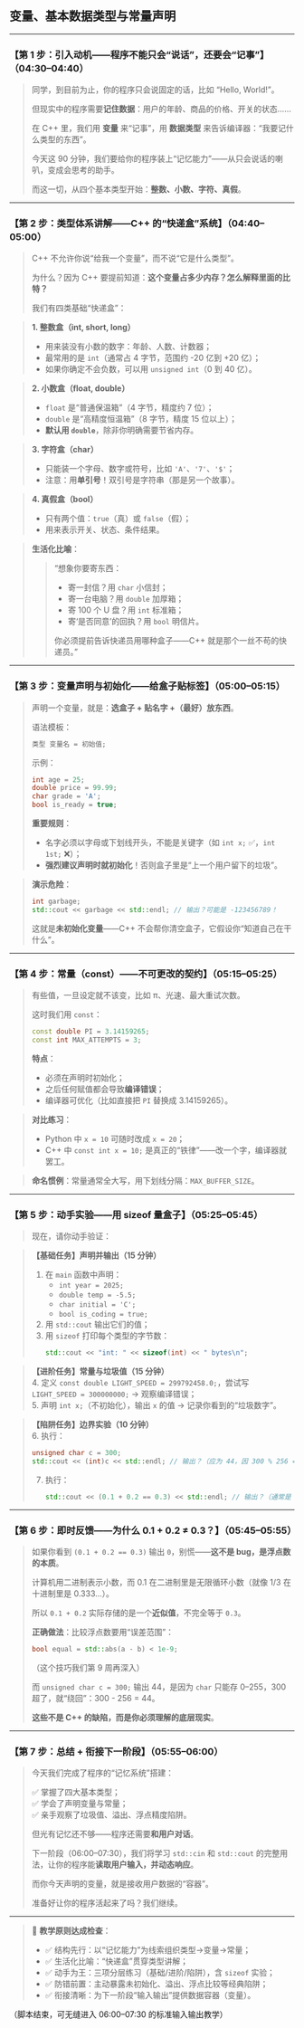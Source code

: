 ## **变量、基本数据类型与常量声明**  

---

### 【第 1 步：引入动机——程序不能只会“说话”，还要会“记事”】（04:30–04:40）

> 同学，到目前为止，你的程序只会说固定的话，比如 “Hello, World!”。  
>  
> 但现实中的程序需要**记住数据**：用户的年龄、商品的价格、开关的状态……  
>  
> 在 C++ 里，我们用 **变量** 来“记事”，用 **数据类型** 来告诉编译器：“我要记什么类型的东西”。  
>  
> 今天这 90 分钟，我们要给你的程序装上“记忆能力”——从只会说话的喇叭，变成会思考的助手。  
>  
> 而这一切，从四个基本类型开始：**整数、小数、字符、真假**。

---

### 【第 2 步：类型体系讲解——C++ 的“快递盒”系统】（04:40–05:00）

> C++ 不允许你说“给我一个变量”，而不说“它是什么类型”。  
>  
> 为什么？因为 C++ 要提前知道：**这个变量占多少内存？怎么解释里面的比特？**  
>  
> 我们有四类基础“快递盒”：

> **1. 整数盒（int, short, long）**  
> - 用来装没有小数的数字：年龄、人数、计数器；  
> - 最常用的是 `int`（通常占 4 字节，范围约 -20 亿到 +20 亿）；  
> - 如果你确定不会负数，可以用 `unsigned int`（0 到 40 亿）。

> **2. 小数盒（float, double）**  
> - `float` 是“普通保温箱”（4 字节，精度约 7 位）；  
> - `double` 是“高精度恒温箱”（8 字节，精度 15 位以上）；  
> - **默认用 `double`**，除非你明确需要节省内存。

> **3. 字符盒（char）**  
> - 只能装一个字母、数字或符号，比如 `'A'`、`'7'`、`'$'`；  
> - 注意：用**单引号**！双引号是字符串（那是另一个故事）。

> **4. 真假盒（bool）**  
> - 只有两个值：`true`（真）或 `false`（假）；  
> - 用来表示开关、状态、条件结果。

> **生活化比喻**：  
> > “想象你要寄东西：  
> > - 寄一封信？用 `char` 小信封；  
> > - 寄一台电脑？用 `double` 加厚箱；  
> > - 寄 100 个 U 盘？用 `int` 标准箱；  
> > - 寄‘是否同意’的回执？用 `bool` 明信片。  
> >  
> > 你必须提前告诉快递员用哪种盒子——C++ 就是那个一丝不苟的快递员。”

---

### 【第 3 步：变量声明与初始化——给盒子贴标签】（05:00–05:15）

> 声明一个变量，就是：**选盒子 + 贴名字 +（最好）放东西**。  
>  
> 语法模板：  
> ```cpp
> 类型 变量名 = 初始值;
> ```
>  
> 示例：
> ```cpp
> int age = 25;
> double price = 99.99;
> char grade = 'A';
> bool is_ready = true;
> ```
>  
> **重要规则**：  
> - 名字必须以字母或下划线开头，不能是关键字（如 `int x;` ✅，`int 1st;` ❌）；  
> - **强烈建议声明时就初始化**！否则盒子里是“上一个用户留下的垃圾”。

> **演示危险**：  
> ```cpp
> int garbage;
> std::cout << garbage << std::endl; // 输出？可能是 -123456789！
> ```
> 这就是**未初始化变量**——C++ 不会帮你清空盒子，它假设你“知道自己在干什么”。

---

### 【第 4 步：常量（const）——不可更改的契约】（05:15–05:25）

> 有些值，一旦设定就不该变，比如 π、光速、最大重试次数。  
>  
> 这时我们用 `const`：
> ```cpp
> const double PI = 3.14159265;
> const int MAX_ATTEMPTS = 3;
> ```
>  
> **特点**：  
> - 必须在声明时初始化；  
> - 之后任何赋值都会导致**编译错误**；  
> - 编译器可优化（比如直接把 `PI` 替换成 3.14159265）。

> **对比练习**：  
> - Python 中 `x = 10` 可随时改成 `x = 20`；  
> - C++ 中 `const int x = 10;` 是真正的“铁律”——改一个字，编译器就罢工。

> **命名惯例**：常量通常全大写，用下划线分隔：`MAX_BUFFER_SIZE`。

---

### 【第 5 步：动手实验——用 sizeof 量盒子】（05:25–05:45）

> 现在，请你动手验证：

> **【基础任务】声明并输出（15 分钟）**  
> 1. 在 `main` 函数中声明：  
>    - `int year = 2025;`  
>    - `double temp = -5.5;`  
>    - `char initial = 'C';`  
>    - `bool is_coding = true;`  
> 2. 用 `std::cout` 输出它们的值；  
> 3. 用 `sizeof` 打印每个类型的字节数：
>    ```cpp
>    std::cout << "int: " << sizeof(int) << " bytes\n";
>    ```

> **【进阶任务】常量与垃圾值（15 分钟）**  
> 4. 定义 `const double LIGHT_SPEED = 299792458.0;`，尝试写 `LIGHT_SPEED = 300000000;` → 观察编译错误；  
> 5. 声明 `int x;`（不初始化），输出 `x` 的值 → 记录你看到的“垃圾数字”。

> **【陷阱任务】边界实验（10 分钟）**  
> 6. 执行：
>    ```cpp
>    unsigned char c = 300;
>    std::cout << (int)c << std::endl; // 输出？（应为 44，因 300 % 256 = 44）
>    ```
> 7. 执行：
>    ```cpp
>    std::cout << (0.1 + 0.2 == 0.3) << std::endl; // 输出？（通常是 0，即 false！）
>    ```

---

### 【第 6 步：即时反馈——为什么 0.1 + 0.2 ≠ 0.3？】（05:45–05:55）

> 如果你看到 `(0.1 + 0.2 == 0.3)` 输出 `0`，别慌——**这不是 bug，是浮点数的本质**。  
>  
> 计算机用二进制表示小数，而 0.1 在二进制里是无限循环小数（就像 1/3 在十进制里是 0.333...）。  
>  
> 所以 `0.1 + 0.2` 实际存储的是一个**近似值**，不完全等于 `0.3`。  
>  
> **正确做法**：比较浮点数要用“误差范围”：
> ```cpp
> bool equal = std::abs(a - b) < 1e-9;
> ```
> （这个技巧我们第 9 周再深入）
>  
> 而 `unsigned char c = 300;` 输出 44，是因为 `char` 只能存 0–255，300 超了，就“绕回”：300 - 256 = 44。  
>  
> **这些不是 C++ 的缺陷，而是你必须理解的底层现实**。

---

### 【第 7 步：总结 + 衔接下一阶段】（05:55–06:00）

> 今天我们完成了程序的“记忆系统”搭建：  
>  
> ✅ 掌握了四大基本类型；  
> ✅ 学会了声明变量与常量；  
> ✅ 亲手观察了垃圾值、溢出、浮点精度陷阱。  
>  
> 但光有记忆还不够——程序还需要**和用户对话**。  
>  
> 下一阶段（06:00–07:30），我们将学习 `std::cin` 和 `std::cout` 的完整用法，让你的程序能**读取用户输入，并动态响应**。  
>  
> 而你今天声明的变量，就是接收用户数据的“容器”。  
>  
> 准备好让你的程序活起来了吗？我们继续。

---

> 📌 **教学原则达成检查**：  
> - ✅ 结构先行：以“记忆能力”为线索组织类型→变量→常量；  
> - ✅ 生活化比喻：“快递盒”贯穿类型讲解；  
> - ✅ 动手为王：三项分层练习（基础/进阶/陷阱），含 `sizeof` 实验；  
> - ✅ 防错前置：主动暴露未初始化、溢出、浮点比较等经典陷阱；  
> - ✅ 衔接清晰：为下一阶段“输入输出”提供数据容器（变量）。

（脚本结束，可无缝进入 06:00–07:30 的标准输入输出教学）